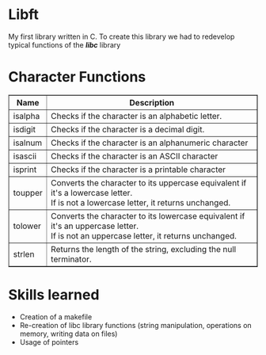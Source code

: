 <h1> Libft </h1>

My first library written in C.
To create this library we had to redevelop typical functions of the <strong><em>libc</em></strong> library

<h1>Character Functions</h1>

<table border="1">
  <tr>
    <th>Name</th>
    <th>Description</th>
  </tr>
  <tr>
    <td>isalpha</td>
    <td>Checks if the character is an alphabetic letter.</td>
  </tr>
  <tr>
    <td>isdigit</td>
    <td>Checks if the character is a decimal digit.</td>
  </tr>
  <tr>
    <td>isalnum</td>
    <td>Checks if the character is an alphanumeric character</td>
  </tr>
   <tr>
    <td>isascii</td>
    <td>Checks if the character is an ASCII character</td>
  </tr>
   <tr>
    <td>isprint</td>
    <td>Checks if the character is a printable character</td>
  </tr>
   <tr>
    <td>toupper</td>
    <td>Converts the character to its uppercase equivalent if it's a lowercase letter.<br> If is not a lowercase letter, it returns unchanged.</td>
  </tr>
   <tr>
    <td>tolower</td>
    <td>Converts the character to its lowercase equivalent if it's an uppercase letter.<br> If is not an uppercase letter, it returns unchanged.</td>
  </tr>
   <tr>
    <td>strlen</td>
    <td>Returns the length of the string, excluding the null terminator.</td>
  </tr>
</table>


<h1>Skills learned</h1>

- Creation of a makefile
- Re-creation of libc library functions (string manipulation, operations on memory, writing data on files)
- Usage of pointers


